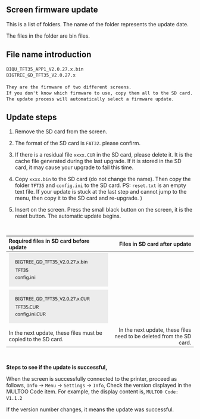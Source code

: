 ## Screen firmware update

This is a list of folders. The name of the folder represents the update date.

The files in the folder are bin files. 

## File name introduction

```
BIQU_TFT35_APP1_V2.0.27.x.bin
BIGTREE_GD_TFT35_V2.0.27.x

They are the firmware of two different screens. 
If you don't know which firmware to use, copy them all to the SD card. The update process will automatically select a firmware update.
```


## Update steps

1. Remove the SD card from the screen.
2. The format of the SD card is `FAT32`. please confirm.
3. If there is a residual file `xxxx.CUR` in the SD card, please delete it. It is the cache file generated during the last upgrade. If it is stored in the SD card, it may cause your upgrade to fail this time.
4. Copy `xxxx.bin` to the SD card (do not change the name). Then copy the folder `TFT35` and `config.ini` to the SD card.
PS: `reset.txt` is an empty text file. If your update is stuck at the last step and cannot jump to the menu, then copy it to the SD card and re-upgrade. )

5. Insert on the screen. Press the small black button on the screen, it is the reset button.
The automatic update begins.

&nbsp;




| Required files in SD card before update | Files in SD card after update |
| :--- | ---: |
| ![Image](https://github.com/MULTOO-3DPrinter/MULTOO_3D_Printer/blob/a3c0962cae28c9d749e76b9dc8239584dbe79238/MT3X/Firmware/TouchScreen/imgs/before.svg) 
| ![Image](https://github.com/MULTOO-3DPrinter/MULTOO_3D_Printer/blob/a3c0962cae28c9d749e76b9dc8239584dbe79238/MT3X/Firmware/TouchScreen/imgs/after.svg)|
|  In the next update, these files must be copied to the SD card. |In the next update, these files need to be deleted from the SD card.|

&nbsp;

**Steps to see if the update is successful,**

When the screen is successfully connected to the printer, proceed as follows,
`Info` -> `Menu` -> `Settings` -> `Info`,
Check the version displayed in the MULTOO Code item. For example, the display content is,
`MULTOO Code: V1.1.2`


If the version number changes, it means the update was successful.
